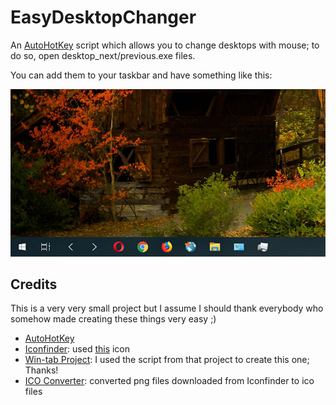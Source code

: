 # EasyDesktopChanger

An [AutoHotKey](https://www.autohotkey.com) script which allows you
to change desktops with mouse; to do so, open desktop_next/previous.exe files.

You can add them to your taskbar and have something like this:

<div style="text-align: center;">

![Easy Desktop Change Demo Image](https://raw.githubusercontent.com/mkay1375/EasyDesktopChanger/master/demo.jpg)

</div>

## Credits

This is a very very small project but I assume I should thank everybody who somehow
made creating these things very easy ;)

* [AutoHotKey](https://www.autohotkey.com)
* [Iconfinder](https://www.iconfinder.com): used [this](https://www.iconfinder.com/icons/211689/arrow_left_icon) icon
* [Win-tab Project](https://github.com/ITCMD/Win-Tab): I used the script from that project to create this one; Thanks!  
* [ICO Converter](https://www.icoconverter.com): converted png files downloaded from Iconfinder to ico files
